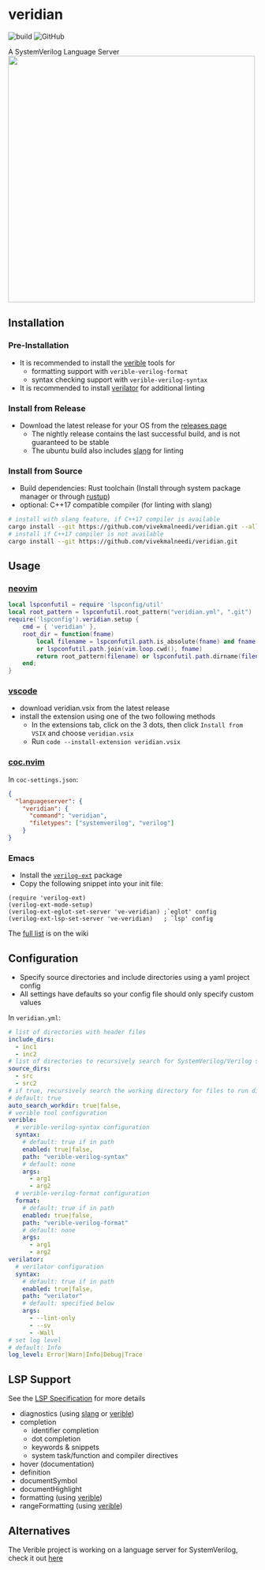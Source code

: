 # veridian

![build](https://github.com/vivekmalneedi/veridian/workflows/CI/badge.svg)
![GitHub](https://img.shields.io/github/license/vivekmalneedi/veridian)

A SystemVerilog Language Server\
<a href="https://asciinema.org/a/374859" target="_blank"><img src="https://asciinema.org/a/374859.svg" width="500"/></a>

## Installation

### Pre-Installation

- It is recommended to install the [verible](https://github.com/google/verible) tools for
  - formatting support with `verible-verilog-format`
  - syntax checking support with `verible-verilog-syntax`
- It is recommended to install [verilator](https://www.veripool.org/verilator/) for additional linting

### Install from Release

- Download the latest release for your OS from the [releases page](https://github.com/vivekmalneedi/veridian/releases)
  - The nightly release contains the last successful build, and is not guaranteed to be stable
  - The ubuntu build also includes [slang](https://github.com/MikePopoloski/slang) for linting

### Install from Source

- Build dependencies: Rust toolchain (Install through system package manager or through [rustup](https://rustup.rs/]))
- optional: C++17 compatible compiler (for linting with slang)

```bash
# install with slang feature, if C++17 compiler is available
cargo install --git https://github.com/vivekmalneedi/veridian.git --all-features
# install if C++17 compiler is not available
cargo install --git https://github.com/vivekmalneedi/veridian.git
```

## Usage

### [neovim](https://github.com/neovim/nvim-lspconfig)
```lua
local lspconfutil = require 'lspconfig/util'
local root_pattern = lspconfutil.root_pattern("veridian.yml", ".git")
require('lspconfig').veridian.setup {
    cmd = { 'veridian' },
    root_dir = function(fname)
        local filename = lspconfutil.path.is_absolute(fname) and fname
        or lspconfutil.path.join(vim.loop.cwd(), fname)
        return root_pattern(filename) or lspconfutil.path.dirname(filename)
    end;
}
````

### [vscode](https://github.com/vivekmalneedi/veridian/tree/master/extensions/vscode)

- download veridian.vsix from the latest release
- install the extension using one of the two following methods
  - In the extensions tab, click on the 3 dots, then click `Install from VSIX` and choose `veridian.vsix`
  - Run `code --install-extension veridian.vsix`

### [coc.nvim](https://github.com/neoclide/coc.nvim)

In `coc-settings.json`:

```json
{
  "languageserver": {
    "veridian": {
      "command": "veridian",
      "filetypes": ["systemverilog", "verilog"]
    }
}

```

### Emacs

- Install the [`verilog-ext`](https://github.com/gmlarumbe/verilog-ext/) package
- Copy the following snippet into your init file:

```elisp
(require 'verilog-ext)
(verilog-ext-mode-setup)
(verilog-ext-eglot-set-server 've-veridian) ;`eglot' config
(verilog-ext-lsp-set-server 've-veridian)   ; `lsp' config
```

The [full list](https://github.com/vivekmalneedi/veridian/wiki/Usage-Instructions-for-various-LSP-Clients) is on the wiki

## Configuration

- Specify source directories and include directories using a yaml project config
- All settings have defaults so your config file should only specify custom values

In `veridian.yml`:

```yaml
# list of directories with header files
include_dirs:
  - inc1
  - inc2
# list of directories to recursively search for SystemVerilog/Verilog sources
source_dirs:
  - src
  - src2
# if true, recursively search the working directory for files to run diagnostics on
# default: true
auto_search_workdir: true|false,
# verible tool configuration
verible:
  # verible-verilog-syntax configuration
  syntax:
    # default: true if in path
    enabled: true|false,
    path: "verible-verilog-syntax"
    # default: none
    args:
      - arg1
      - arg2
  # verible-verilog-format configuration
  format:
    # default: true if in path
    enabled: true|false,
    path: "verible-verilog-format"
    # default: none
    args:
      - arg1
      - arg2
verilator:
  # verilator configuration
  syntax:
    # default: true if in path
    enabled: true|false,
    path: "verilator"
    # default: specified below
    args:
      - --lint-only
      - --sv
      - -Wall
# set log level
# default: Info
log_level: Error|Warn|Info|Debug|Trace
```

## LSP Support

See the [LSP Specification](https://microsoft.github.io/language-server-protocol/specifications/specification-current/) for more details

- diagnostics (using [slang](https://github.com/MikePopoloski/slang) or [verible](https://github.com/google/verible))
- completion
  - identifier completion
  - dot completion
  - keywords & snippets
  - system task/function and compiler directives
- hover (documentation)
- definition
- documentSymbol
- documentHighlight
- formatting (using [verible](https://github.com/google/verible))
- rangeFormatting (using [verible](https://github.com/google/verible))

## Alternatives
The Verible project is working on a language server for SystemVerilog, check it out [here](https://github.com/chipsalliance/verible/tree/master/verilog/tools/ls)

